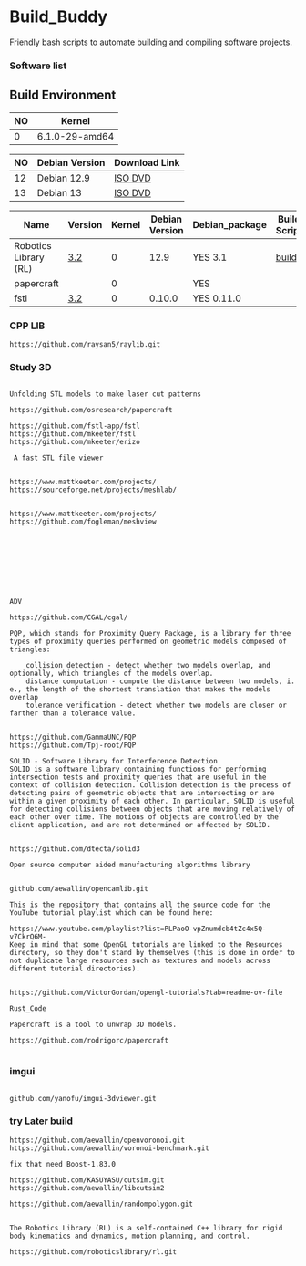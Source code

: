 # Build_Buddy
Friendly bash scripts to automate building and compiling software projects.





### Software list



## Build Environment

| NO| Kernel            |
|---|-------------------|
| 0| 6.1.0-29-amd64    |


| NO | Debian Version | Download Link |
|----|----------------|---------------|
| 12 | Debian 12.9      | [ISO DVD](https://cdimage.debian.org/cdimage/archive/12.9.0/amd64/iso-dvd/)             |
| 13 | Debian 13      | [ISO DVD](https://mirror.accum.se/debian-cd/current/amd64/iso-dvd/) |




| Name       | Version | Kernel   | Debian Version | Debian_package                                             | Build Script          | Tested (Y/N) | Description                                                                 |
| ---------- | ------- | -------- | -------------- | ---------------------------------------------------------- | --------------------- | ------------ | --------------------------------------------------------------------------- |
| Robotics Library (RL) | [3.2](https://github.com/solvespace/solvespace/commit/74a13ef6)     | 0 | 12.9      |  YES 3.1 | [build](https://github.com/Tpj-root/Build_Buddy/blob/main/build_solvespace.sh) |        Y(good)     |  - | 
| papercraft            |                                                                     | 0 |           |  YES |                                                                                    |        Y(good)     |  - | 
| fstl                  | [3.2](https://github.com/solvespace/solvespace/commit/74a13ef6)   | 0 | 0.10.0 |  YES 0.11.0|                                                                                    |        Y(good)     |  - | 



### CPP LIB

```
https://github.com/raysan5/raylib.git

```







### Study 3D

```

Unfolding STL models to make laser cut patterns

https://github.com/osresearch/papercraft
```



```
https://github.com/fstl-app/fstl
https://github.com/mkeeter/fstl
https://github.com/mkeeter/erizo

 A fast STL file viewer 


https://www.mattkeeter.com/projects/
https://sourceforge.net/projects/meshlab/


https://www.mattkeeter.com/projects/
https://github.com/fogleman/meshview









ADV

https://github.com/CGAL/cgal/

```



```
PQP, which stands for Proximity Query Package, is a library for three types of proximity queries performed on geometric models composed of triangles:

    collision detection - detect whether two models overlap, and optionally, which triangles of the models overlap.
    distance computation - compute the distance between two models, i. e., the length of the shortest translation that makes the models overlap
    tolerance verification - detect whether two models are closer or farther than a tolerance value.


https://github.com/GammaUNC/PQP
https://github.com/Tpj-root/PQP
```


```
SOLID - Software Library for Interference Detection
SOLID is a software library containing functions for performing intersection tests and proximity queries that are useful in the context of collision detection. Collision detection is the process of detecting pairs of geometric objects that are intersecting or are within a given proximity of each other. In particular, SOLID is useful for detecting collisions between objects that are moving relatively of each other over time. The motions of objects are controlled by the client application, and are not determined or affected by SOLID.


https://github.com/dtecta/solid3
```





```
Open source computer aided manufacturing algorithms library 


github.com/aewallin/opencamlib.git
```




```
This is the repository that contains all the source code for the YouTube tutorial playlist which can be found here: 

https://www.youtube.com/playlist?list=PLPaoO-vpZnumdcb4tZc4x5Q-v7CkrQ6M-
Keep in mind that some OpenGL tutorials are linked to the Resources directory, so they don't stand by themselves (this is done in order to not duplicate large resources such as textures and models across different tutorial directories).


https://github.com/VictorGordan/opengl-tutorials?tab=readme-ov-file

```






```
Rust_Code

Papercraft is a tool to unwrap 3D models. 

https://github.com/rodrigorc/papercraft


```




### imgui

```

github.com/yanofu/imgui-3dviewer.git

```



















### try Later build

```
https://github.com/aewallin/openvoronoi.git
https://github.com/aewallin/voronoi-benchmark.git

fix that need Boost-1.83.0

https://github.com/KASUYASU/cutsim.git
https://github.com/aewallin/libcutsim2

https://github.com/aewallin/randompolygon.git

```




```

The Robotics Library (RL) is a self-contained C++ library for rigid body kinematics and dynamics, motion planning, and control. 

https://github.com/roboticslibrary/rl.git

```



